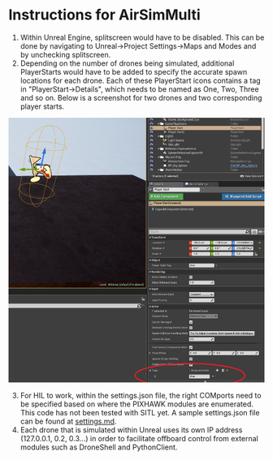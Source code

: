 # Instructions for AirSimMulti


1. Within Unreal Engine, splitscreen would have to be disabled. This can be done by navigating to Unreal->Project Settings->Maps and Modes and by unchecking splitscreen.
2. Depending on the number of drones being simulated, additional PlayerStarts would have to be added to specify the accurate spawn locations for each drone. Each of these PlayerStart icons contains a tag in "PlayerStart->Details", which needs to be named as One, Two, Three and so on. Below is a screenshot for two drones and two corresponding player starts.

![Tagging a player start](docs/images/PlayerStart_tagging.PNG)

3. For HIL to work, within the settings.json file, the right COMports need to be specified based on where the PIXHAWK modules are enumerated. This code has not been tested with SITL yet. A sample settings.json file can be found at [settings.md](docs/settings.md).
4. Each drone that is simulated within Unreal uses its own IP address (127.0.0.1, 0.2, 0.3...) in order to facilitate offboard control from external modules such as DroneShell and PythonClient. 
